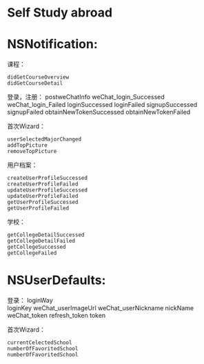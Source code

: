 # Self Study abroad

# NSNotification:
课程：

    didGetCourseOverview
    didGetCourseDetail
    
登录，注册：
    postweChatInfo
    weChat_login_Successed
    weChat_login_Failed
    loginSuccessed
    loginFailed
    signupSuccessed
    signupFailed
    obtainNewTokenSuccessed
    obtainNewTokenFailed

首次Wizard：


    userSelectedMajorChanged
    addTopPicture
    removeTopPicture


用户档案：

    createUserProfileSuccessed
    createUserProfileFailed
    updateUserProfileSuccessed
    updateUserProfileFailed
    getUserProfileSuccessed
    getUserProfileFailed


学校：

    getCollegeDetailSuccessed
    getCollegeDetailFailed
    getCollegeSuccessed
    getCollegeFailed


# NSUserDefaults:
登录：
    loginWay  
    loginKey
    weChat_userImageUrl
    weChat_userNickname
    nickName
    weChat_token
    refresh_token
    token

首次Wizard：

    currentCelectedSchool
    numberOfFavoritedSchool
    numberOfFavoritedSchool
